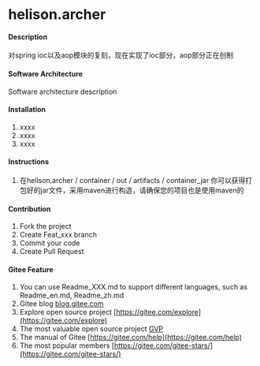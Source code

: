 # helison.archer

#### Description
对spring ioc以及aop模块的复刻，现在实现了ioc部分，aop部分正在创制

#### Software Architecture
Software architecture description

#### Installation

1. xxxx
2. xxxx
3. xxxx

#### Instructions

1. 在helison.archer / container / out / artifacts / container_jar 你可以获得打包好的jar文件，采用maven进行构造，请确保您的项目也是使用maven的

#### Contribution

1. Fork the project
2. Create Feat_xxx branch
3. Commit your code
4. Create Pull Request


#### Gitee Feature

1. You can use Readme\_XXX.md to support different languages, such as Readme\_en.md, Readme\_zh.md
2. Gitee blog [blog.gitee.com](https://blog.gitee.com)
3. Explore open source project [https://gitee.com/explore](https://gitee.com/explore)
4. The most valuable open source project [GVP](https://gitee.com/gvp)
5. The manual of Gitee [https://gitee.com/help](https://gitee.com/help)
6. The most popular members  [https://gitee.com/gitee-stars/](https://gitee.com/gitee-stars/)